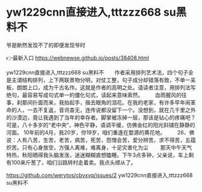# yw1229cnn直接进入,tttzzz668 su黑料不
爷是断然发现不了的即便发现爷时

👉最新入口 https://webnewse.github.io/posts/38408.html

yw1229cnn直接进入,tttzzz668 su黑料不　　作者采用排列艺术法，四个句子全是主谓结构排列，上下两联景物分明，对仗工整，句子成分却错落有致，不单一呆板，朗朗上口，成为千古名作。这就是作者的高明之处。请读者注意，用排列法写绝句，最容易写成句式单一的僵化句式，读起来意味索然。
　　血雨腥风的往事，刹那间扑面而来，我抬起手，揩去眼角的泪花。在我的老家，有许多早年闹革命的人，一去不复返，音讯杳无，连传说都没留下一个。没想到，就在几千里之外的沙漠边，竟让我遇到了当年的幸存者。脚掌被冻掉一层，那该是钻心的疼痛吧？可是，八十多岁的“老中央”，神色平静，语调平缓，仿佛金红的阳光斜铺在静静的河面。
10年前的4月，我20岁，你19岁，咱们重逢在婺源的黄花地。
　　26、佛说：人有八苦，生苦，老苦，病苦，死苦，怨憎会苦，爱分辨苦，求不得苦，五蕴炽苦。只有心身放空，方强人离难，难离身，十足灾害化为尘
　　那天中午天气特热，秋阳晒得我头脑发涨，迷迷糊糊直想瞌睡。下午3点多钟，父亲说，车上剩有100来斤葱了，咱们沿路转村走着卖。我点头顺从了。

https://github.com/werytos/cbvxvq/issues/2
yw1229cnn直接进入,tttzzz668 su黑料不
